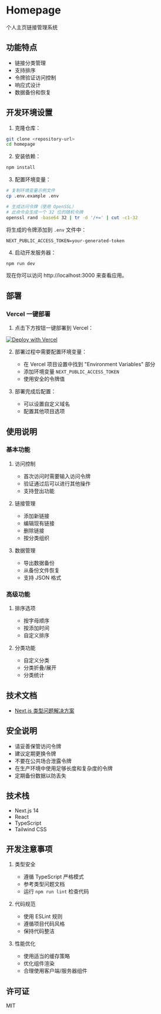 # Homepage

个人主页链接管理系统

## 功能特点

- 链接分类管理
- 支持排序
- 令牌验证访问控制
- 响应式设计
- 数据备份和恢复

## 开发环境设置

1. 克隆仓库：
```bash
git clone <repository-url>
cd homepage
```

2. 安装依赖：
```bash
npm install
```

3. 配置环境变量：
```bash
# 复制环境变量示例文件
cp .env.example .env

# 生成访问令牌（使用 OpenSSL）
# 此命令会生成一个 32 位的随机令牌
openssl rand -base64 32 | tr -d '/+=' | cut -c1-32
```

将生成的令牌添加到 `.env` 文件中：
```env
NEXT_PUBLIC_ACCESS_TOKEN=your-generated-token
```

4. 启动开发服务器：
```bash
npm run dev
```

现在你可以访问 http://localhost:3000 来查看应用。

## 部署

### Vercel 一键部署

1. 点击下方按钮一键部署到 Vercel：

[![Deploy with Vercel](https://vercel.com/button)](https://vercel.com/new/clone?repository-url=https://github.com/yourusername/homepage)

2. 部署过程中需要配置环境变量：
   - 在 Vercel 项目设置中找到 "Environment Variables" 部分
   - 添加环境变量 `NEXT_PUBLIC_ACCESS_TOKEN`
   - 使用安全的令牌值

3. 部署完成后配置：
   - 可以设置自定义域名
   - 配置其他项目选项

## 使用说明

### 基本功能

1. 访问控制
   - 首次访问时需要输入访问令牌
   - 验证通过后可以进行其他操作
   - 支持登出功能

2. 链接管理
   - 添加新链接
   - 编辑现有链接
   - 删除链接
   - 按分类组织

3. 数据管理
   - 导出数据备份
   - 从备份文件恢复
   - 支持 JSON 格式

### 高级功能

1. 排序选项
   - 按字母顺序
   - 按添加时间
   - 自定义排序

2. 分类功能
   - 自定义分类
   - 分类折叠/展开
   - 分类统计

## 技术文档

- [Next.js 类型问题解决方案](./docs/NextJS_TYPE_ISSUES.md)

## 安全说明

- 请妥善保管访问令牌
- 建议定期更换令牌
- 不要在公共场合泄露令牌
- 在生产环境中使用足够长度和复杂度的令牌
- 定期备份数据以防丢失

## 技术栈

- Next.js 14
- React
- TypeScript
- Tailwind CSS

## 开发注意事项

1. 类型安全
   - 遵循 TypeScript 严格模式
   - 参考类型问题文档
   - 运行 `npm run lint` 检查代码

2. 代码规范
   - 使用 ESLint 规则
   - 遵循项目代码风格
   - 保持代码整洁

3. 性能优化
   - 使用适当的缓存策略
   - 优化组件渲染
   - 合理使用客户端/服务器组件

## 许可证

MIT
